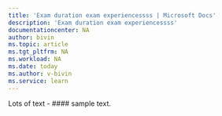 ```yaml
---
title: 'Exam duration exam experiencessss | Microsoft Docs'
description: 'Exam duration exam experiencessss'
documentationcenter: NA
author: bivin
ms.topic: article
ms.tgt_pltfrm: NA
ms.workload: NA
ms.date: today
ms.author: v-bivin
ms.service: learn
---
```


Lots of text - #### sample text.
